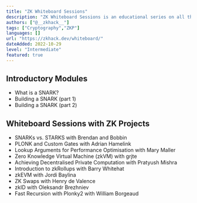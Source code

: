 ```yaml
---
title: "ZK Whiteboard Sessions"
description: "ZK Whiteboard Sessions is an educational series on all things zero knowledge"
authors: ["@__zkhack__"]
tags: ["Cryptography","ZKP"]
languages: []
url: "https://zkhack.dev/whiteboard/"
dateAdded: 2022-10-29
level: "Intermediate"
featured: true
---
```


## Introductory Modules

- What is a SNARK?
- Building a SNARK (part 1)
- Building a SNARK (part 2)

## Whiteboard Sessions with ZK Projects​

- SNARKs vs. STARKS with Brendan and Bobbin
- PLONK and Custom Gates with Adrian Hamelink
- Lookup Arguments for Performance Optimisation with Mary Maller
- Zero Knowledge Virtual Machine (zkVM) with grjte
- Achieving Decentralised Private Computation with Pratyush Mishra
- Introduction to zkRollups with Barry Whitehat
- zkEVM with Jordi Baylina
- ZK Swaps with Henry de Valence
- zkID with Oleksandr Brezhniev
- Fast Recursion with Plonky2 with William Borgeaud